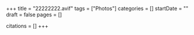 +++
title = "22222222.avif"
tags = ["Photos"]
categories = []
startDate = ""
draft = false
pages = []

citations = []
+++
